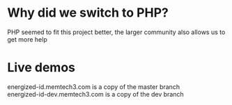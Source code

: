 # Why did we switch to PHP?
PHP seemed to fit this project better, the larger community also allows us to get more help
# Live demos
energized-id.memtech3.com is a copy of the master branch <br>
energized-id-dev.memtech3.com is a copy of the dev branch
